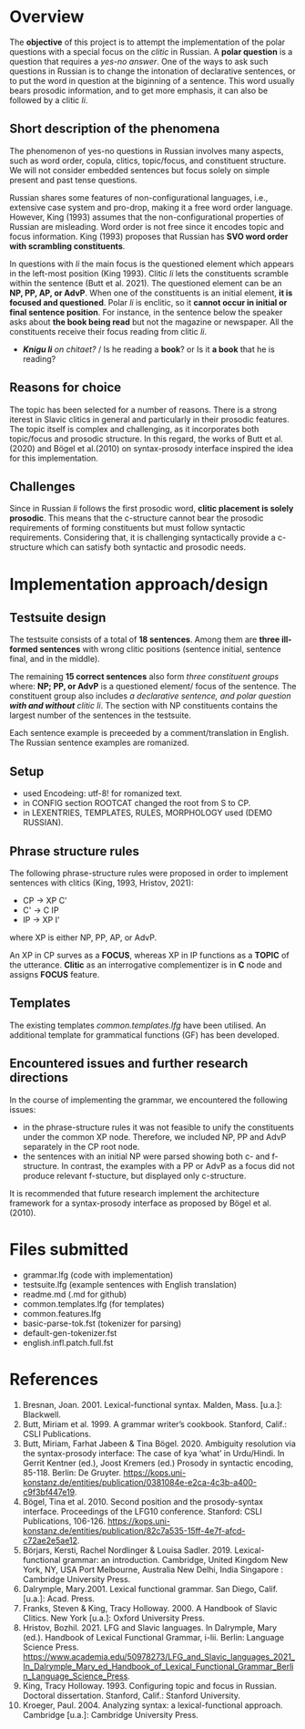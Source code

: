 # Overview
The __objective__ of this project is to attempt the implementation of the polar questions with a special focus on the *clitic* in Russian. A __polar question__ is a question that requires a *yes-no answer*. One of the ways to ask such questions in Russian is to change the intonation of declarative sentences, or to put the word in question at the biginning of a sentence. This word usually bears prosodic information, and to get more emphasis, it can also be followed by a clitic *li*. 

## Short description of the phenomena
The phenomenon of yes-no questions in Russian involves many aspects, such as word order, copula, clitics, topic/focus, and constituent structure. We will not consider embedded sentences but focus solely on simple present and past tense questions.

Russian shares some features of non-configurational languages, i.e., extensive case system and pro-drop, making it a free word order language. However, King (1993) assumes that the non-configurational properties of Russian are misleading. Word order is not free since it encodes topic and focus information. King (1993) proposes that Russian has __SVO word order with scrambling constituents__.

In questions with *li* the main focus is the questioned element which appears in the left-most position (King 1993). Clitic *li* lets the constituents scramble within the sentence (Butt et al. 2021). The questioned element can be an __NP, PP, AP, or AdvP__. When one of the constituents is an initial element, __it is focused and questioned__. Polar *li* is enclitic, so it __cannot occur in initial or final sentence position__. 
For instance, in the sentence below the speaker asks about __the book being read__ but not the magazine or newspaper. All the constituents receive their focus reading from clitic *li*.

- *__Knigu li__ on chitaet?* / Is he reading a __book__? or Is it __a book__ that he is reading?

## Reasons for choice
The topic has been selected for a number of reasons. There is a strong iterest in Slavic clitics in general and particularly in their prosodic features. The topic itself is complex and challenging, as it incorporates both topic/focus and prosodic structure. In this regard, the works of Butt et al. (2020) and Bögel et al.(2010) on syntax-prosody interface inspired the idea for this implementation. 

## Challenges
Since in Russian *li* follows the first prosodic word, __clitic placement is solely prosodic__. This means that the c-structure cannot bear the prosodic requirements of forming constituents but must follow syntactic requirements. Considering that, it is challenging syntactically provide a c-structure which can satisfy both syntactic and prosodic needs. 




# Implementation approach/design

## Testsuite design
The testsuite consists of a total of __18 sentences__. Among them are __three ill-formed sentences__ with wrong clitic positions (sentence initial, sentence final, and in the middle). 

The remaining __15 correct sentences__ also form *three constituent groups* where: __NP; PP, or AdvP__ is a questioned element/ focus of the sentence. The constituent group also includes *a declarative sentence, and polar question __with and without__ clitic *li**. The section with NP constituents contains the largest number of the sentences in the testsuite. 

Each sentence example is preceeded by a comment/translation in English. The Russian sentence examples are romanized.

## Setup 
- used Encodeing: utf-8! for romanized text.
- in CONFIG section ROOTCAT changed the root from S to CP.
- in LEXENTRIES, TEMPLATES, RULES, MORPHOLOGY used (DEMO RUSSIAN).

## Phrase structure rules
The following phrase-structure rules were proposed in order to implement sentences with clitics (King, 1993, Hristov, 2021):
- CP  ->   XP  C'
- C'  ->   C  IP
- IP  ->   XP   I'

where XP is either NP, PP, AP, or AdvP. 

An XP in CP surves as a __FOCUS__, whereas XP in IP functions as a __TOPIC__ of the utterance. __Clitic__ as an interrogative complementizer is in __C__ node and assigns __FOCUS__ feature.

## Templates
The existing templates *common.templates.lfg* have been utilised. An additional template for grammatical functions (GF) has been developed.

## Encountered issues and further research directions
In the course of implementing the grammar, we encountered the following issues:

- in the phrase-structure rules it was not feasible to unify the constituents under the common XP node. Therefore, we included NP, PP and AdvP separately in the CP root node.
- the sentences with an initial NP were parsed showing both c- and f-structure. In contrast, the examples with a PP or AdvP as a focus did not produce relevant f-stucture, but displayed only c-structure.

It is recommended that future research implement the architecture framework for a syntax-prosody interface as proposed by Bögel et al.(2010).

# Files submitted

- grammar.lfg (code with implementation)
- testsuite.lfg (example sentences with English translation)
- readme.md (.md for github)
- common.templates.lfg (for templates)
- common.features.lfg
- basic-parse-tok.fst (tokenizer for parsing)
- default-gen-tokenizer.fst
- english.infl.patch.full.fst


# References

1. Bresnan, Joan. 2001. Lexical-functional syntax. Malden, Mass. [u.a.]: Blackwell.
2. Butt, Miriam et al. 1999. A grammar writer’s cookbook. Stanford, Calif.: CSLI Publications.
3. Butt, Miriam, Farhat Jabeen & Tina Bögel. 2020. Ambiguity resolution via the syntax-prosody interface: The case of kya ‘what’ in Urdu/Hindi. In Gerrit Kentner (ed.), Joost Kremers (ed.) Prosody in syntactic encoding, 85-118. Berlin: De Gruyter. https://kops.uni-konstanz.de/entities/publication/0381084e-e2ca-4c3b-a400-c9f3bf447e19.
4. Bögel, Tina et al. 2010. Second position and the prosody-syntax interface. Proceedings of the LFG10 conference. Stanford: CSLI Publications, 106-126. https://kops.uni-konstanz.de/entities/publication/82c7a535-15ff-4e7f-afcd-c72ae2e5ae12.
5. Börjars, Kersti, Rachel Nordlinger & Louisa Sadler. 2019. Lexical-functional grammar: an introduction. Cambridge, United Kingdom New York, NY, USA Port Melbourne, Australia New Delhi, India Singapore : Cambridge University Press.
7. Dalrymple, Mary.2001. Lexical functional grammar. San Diego, Calif. [u.a.]: Acad. Press.
8. Franks, Steven & King, Tracy Holloway. 2000. A Handbook of Slavic Clitics. New York [u.a.]: Oxford University Press.
9. Hristov, Bozhil. 2021. LFG and Slavic languages. In Dalrymple, Mary (ed.). Handbook of Lexical Functional Grammar, i-lii. Berlin: Language Science Press. https://www.academia.edu/50978273/LFG_and_Slavic_languages_2021_In_Dalrymple_Mary_ed_Handbook_of_Lexical_Functional_Grammar_Berlin_Language_Science_Press. 
10. King, Tracy Holloway. 1993. Configuring topic and focus in Russian. Doctoral dissertation. Stanford, Calif.: Stanford University.
11. Kroeger, Paul. 2004. Analyzing syntax: a lexical-functional approach. Cambridge [u.a.]: Cambridge University Press.



